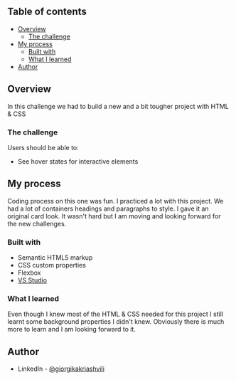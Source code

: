 ## Table of contents

- [Overview](#overview)
  - [The challenge](#the-challenge)
- [My process](#my-process)
  - [Built with](#built-with)
  - [What I learned](#what-i-learned)
- [Author](#author)

## Overview
In this challenge we had to build a new and a bit tougher project with HTML & CSS

### The challenge 

Users should be able to:

- See hover states for interactive elements

## My process

Coding process on this one was fun. I practiced a lot with this project. We had a lot of containers headings and paragraphs to style. I gave it an original card look. It wasn't hard but I am moving and looking forward for the new challenges.

### Built with

- Semantic HTML5 markup
- CSS custom properties
- Flexbox
- [VS Studio](https://code.visualstudio.com/)

### What I learned

Even though I knew most of the HTML & CSS needed for this project I still learnt some background properties I didn't knew. Obviously there is much more to learn and I am looking forward to it.

## Author

- LinkedIn - [@giorgikakriashvili](https://www.linkedin.com/in/giorgikakriashvili/)
